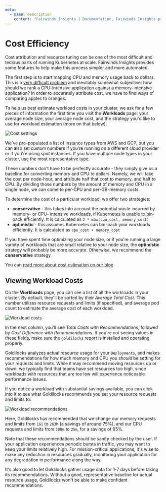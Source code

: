 ```yaml
---
meta:
  - name: description
    content: "Fairwinds Insights | Documentation. Fairwinds Insights provides cost attribution and resource tuning. "
---
```

# Cost Efficiency

Cost attribution and resource tuning can be one of the most difficult and tedious
parts of running Kubernetes at scale. Fairwinds Insights provides some features to
help make this process simpler and more automated.

The first step is to start mapping CPU and memory usage back to dollars. This is a
[very difficult problem](https://www.fairwinds.com/blog/5-problems-with-kubernetes-cost-estimation-strategies)
and inevitably somewhat subjective: how should we rank a CPU-intensive application against
a memory-intensive application? In order to accurately attribute cost, we have to find ways of
comparing apples to oranges.

To help us best estimate workload costs in your cluster, we ask for a few pieces of information
the first time you visit the **Workloads** page: your average node size, your average node cost,
and the strategy you'd like to use for workload estimation (more on that below).

<img :src="$withBase('/img/cost-settings.png')" alt="Cost settings">

We've pre-populated a list of instance types from AWS and GCP, but you can also set custom numbers
if you're running on a different cloud provider or if you're using spot instances. If you have
multiple node types in your cluster, use the most representative type.

These numbers don't have to be perfectly accurate - they simply give us a baseline for converting
memory and CPU to dollars. Namely, we will take the cost per node-hour, and attribute half that
cost to memory, and half to CPU. By dividing those numbers by the amount of memory and CPU in
a single node, we can come to per-CPU and per-GB-memory costs.

To determine the cost of a particular workload, we offer two strategies:
* **conservative** - this takes into account the potential waste incurred by
memory- or CPU- intensive workloads, if Kubernetes is unable to bin-pack efficiently.
It is calculated as `2 * max(cpu_cost, memory_cost)`
* **optimistic** - this assumes Kubernetes can bin-pack your workloads efficiently.
It is calculated as `cpu_cost + memory_cost`

If you have spent time optimizing your node size, or if you're running a large variety
of workloads that are small relative to your node size, the **optimistic** strategy
will probably be more accurate. Otherwise, we recommend the **conservative** strategy.

You can [read more about cost estimation on our blog](https://www.fairwinds.com/blog/5-problems-with-kubernetes-cost-estimation-strategies)

## Viewing Workload Costs

On the **Workloads** page, you can see a list of all the workloads in your cluster. By default, they'll
be sorted by their _Average Total Cost_. This number utilizes resource requests and limits (if specified),
and average pod count to estimate the average cost of each workload.

<img :src="$withBase('/img/workload-costs.png')" alt="Workload costs">

In the next column, you'll see _Total Costs with Recommendations_, followed by _Cost Difference with Recommendations_.
If you're not seeing values in these fields, make sure the `goldilocks` report is installed and
operating properly.

Goldilocks analyzes actual resource usage for your `Deployments`, and makes recommendations for
how much memory and CPU you _should_ be setting for your requests and limits. While it may recommend
moving resources up or down, we typically find that teams have set resources too high, since
workloads with resources that are too low will experience noticeable performance issues.

If you notice a workload with substantial savings available, you can click into it to see what
Goldilocks recommends you set your resource requests and limits to:

<img :src="$withBase('/img/workload-recommendations.png')" alt="Workload recommendations">

Here, Goldilocks has recommended that we change our memory requests and limits from `1Gi` to
`263M` (a savings of around 75%), and our CPU requests and limits from `500m` to `25m`, for a savings
of 95%.

Note that these recommendations should be sanity checked by the user. If your application experiences
periodic bursts in traffic, you may want to keep your limits relatively high. For mission-critical
applications, it's wise to make any reduction in resources gradually, monitoring your application for any degradation
in performance along the way.

It's also good to let Goldilocks gather usage data for 1-7 days before taking its recommendations.
Without a good, representative baseline for actual resource usage, Goldilocks won't be able to
make confident recommendations.
